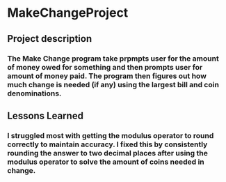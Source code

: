 # MakeChangeProject

## Project description
### The Make Change program take prpmpts user for the amount of money owed for something and then prompts user for amount of money paid. The program then figures out how much change is needed (if any) using the largest bill and coin denominations.

## Lessons Learned
### I struggled most with getting the modulus operator to round correctly to maintain accuracy. I fixed this by consistently rounding the answer to two decimal places after using the modulus operator to solve the amount of coins needed in change.